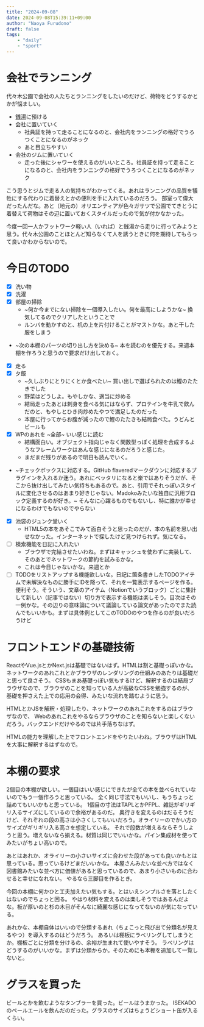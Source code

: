 ```yaml
---
title: "2024-09-08"
date: 2024-09-08T15:39:11+09:00
author: "Naoya Furudono"
draft: false
tags:
    - "daily"
    - "sport"
---
```


# 会社でランニング

代々木公園で会社の人たちとランニングをしたいのだけど、荷物をどうするかとかが悩ましい。

- [銭湯](http://www.1010.or.jp/map/item/item-cnt-355)に預ける
- 会社に置いていく
  - 社員証を持って走ることになるのと、会社内をランニングの格好でうろつくことになるのがネック
  - あと目立ちやすい
- 会社のジムに置いていく
  - 走った後にシャワーを使えるのがいいところ。社員証を持って走ることになるのと、会社内をランニングの格好でうろつくことになるのがネック

こう思うとジムで走る人の気持ちがわかってくる。あれはランニングの品質を犠牲にする代わりに着替えとかの便利を手に入れているのだろう。
部室って偉大だったんだな。あと（地元の）オリエンティアが色々ガサツで公園でてきとうに着替えて荷物はその辺に置いておくスタイルだったので気が付かなかった。

今度一回一人かフットワーク軽い人（いれば）と銭湯から走りに行ってみようと思う。代々木公園のことほとんど知らなくて人を誘うときに何を期待してもらって良いかわからないので。

# 今日のTODO

- [x] 洗い物
- [x] 洗濯
- [x] 部屋の掃除
  - ~何か今までにない掃除を一個導入したい。何を最高にしようかな~ 換気してるのでクリアしたということで
  - ルンバを動かすのと、机の上を片付けることがマストかな。あと干した服をしまう
- ~次の本棚のパーツの切り出し方を決める~ 本を読むのを優先する。来週本棚を作ろうと思うので要求だけ出しておく。
- [x] 走る
- [x] 夕飯
  - ~久しぶりにとりにくとか食べたい~ 買い出しで選ばられたのは鰹のたたきでした
  - 野菜はどうしよ。もやしかな、適当に炒める
  - 結局走ったあとは刺身を食べる気にはならず、プロテインを牛乳で飲んだのと、もやしとひき肉炒めたやつで満足したのだった
  - 本屋に行ってからお腹が減ったので鰹のたたきも結局食べた。うどんとビールも
- [x] WPのあれを ~全部~ いい感じに読む
  - 結構面白い。オブジェクト指向じゃなく関数型っぽく処理を合成するようなフレームワークはあんな感じになるのだろうと感じた。
  - まだまだ残りがあるので明日も読んでいく。
- ~チェックボックスに対応する。GitHub flaveredマークダウンに対応するプラグインを入れるか迷う。あれにベッタリになると楽ではありそうだが、そこから抜け出してみたい気持ちもあるので。あと、引用でそれっぽいスタイルに変化させるのはあまり好きじゃない。Madokoみたいな独自に汎用ブロック定義するのが好き。~ そんなに心躍るものでもないし、特に誰かが幸せになるわけでもないのでやらない
- [x] 池袋のジュンク堂いく
  - HTML5の本をあそこでみて面白そうと思ったのだが、本の名前を思い出せなかった。インターネットで探したけど見つけられず。気になる。
- [ ] 検索機能を日記に入れたい
  - ブラウザで完結させたいわね。まずはキャッシュを使わずに実装して、そのあとでネットワークの節約を試みるかな。
  - これは今日じゃないかな。来週とか
- [ ] TODOをリストアップする機能欲しいな。日記に箇条書きしたTODOアイテムで未解決なものに勝手にIDを降って、それを一覧表示するページを作る。便利そう。そういう、文章のアイテム（Notionでいうブロック）ごとに集計して新しい（記事ではない）切り方で表示する機能は楽しそう。目次はその一例かな。その辺りの意味論について議論している論文があったのでまた読んでもいいかも。まずは具体例としてこのTODOのやつを作るのが良いだろうけど

# フロントエンドの基礎技術

ReactやVue.jsとかNext.jsは基礎ではないはず。HTMLは割と基礎っぽいかな。
ネットワークのあれこれとかブラウザのレンダリングの仕組みのあたりは基礎だと思って良さそう。
CSSもまあ基礎っぽい気もするけど、解釈するのは結局ブラウザなので、ブラウザのことを知っている人が高級なCSSを勉強するのが、
基礎を押さえた上での応用の会得、みたいな流れを踏むように思う。

HTMLとかJSを解釈・処理したり、ネットワークのあれこれをするのはブラウザなので、
Webのあれこれをやるならブラウザのことを知らないと楽しくないだろう。バックエンドだけやるのでは片手落ちなはず。

HTMLの能力を理解した上でフロントエンドをやりたいわね。ブラウザはHTMLを大事に解釈するはずなので。

# 本棚の要求

2個目の本棚が欲しい。一個目はいい感じにできたが全ての本を並べられていないのでもう一個作ろうと思っている。
全く同じ寸法でもいいし、もうちょっと詰めてもいいかもと思っている。
1個目の寸法はTAPLとかPFPL、雑誌がギリギリ入るサイズにしているので余裕があるのだ。
奥行きを変えるのはだるそうだけど、それぞれの段の高さは小さくしてもいいだろう。オライリーのでかい方のサイズがギリギリ入る高さを想定している。
それで段数が増えるならそうしようと思う。増えないなら揃える。材質は同じでいいかな。パイン集成材を使ってみたいがちょい高いので。

あとはあれか、オライリーの小さいサイズに合わせた段があっても良いかもとは思っている。思っているけどまだいいかな。
本屋さんみたいな並べ方ではなく図書館みたいな並べ方に価値があると思っているので、あまり小さいものに合わせると幸せになれない。
やるなら三脚目を作るとき。

今回の本棚に何かひと工夫加えたい気もする。とはいえシンプルさを落としたくはないのでちょっと困る。
やはり材料を変えるのは楽しそうではあるんだよな。板が厚いのと杉の木目がそんなに綺麗な感じになってないのが気になっている。

あれかな、本棚自体はいいので分類するあれ（ちょこっと飛び出て分類名が見えるやつ）を導入するのはどうだろう。
あるいは棚板にラベリングしてしまうとか。棚板ごとに分類を分けるの、余裕が生まれて使いやすそう。
ラベリングはどうするのがいいかな。まずは分類からか。そのためにも本棚を追加して一覧しないと。

# グラスを買った

ビールとかを飲むようなタンブラーを買った。ビールはうまかった。
ISEKADOのペールエールを飲んだのだった。グラスのサイズはちょうどショート缶が入るくらい。
